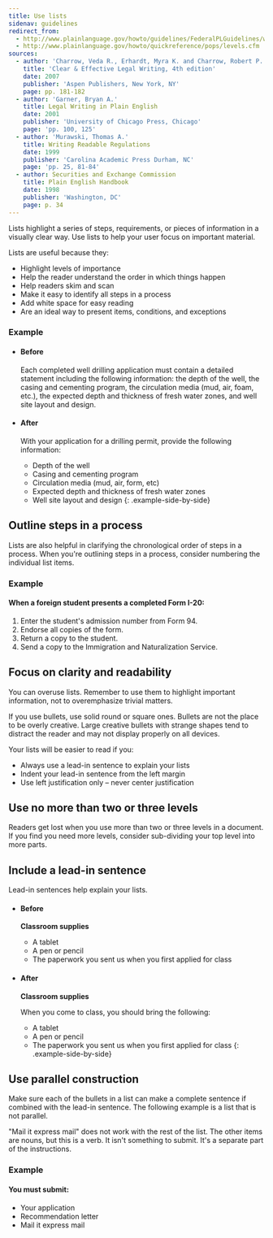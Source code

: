 ```yaml
---
title: Use lists
sidenav: guidelines
redirect_from:
  - http://www.plainlanguage.gov/howto/guidelines/FederalPLGuidelines/writeLists.cfm
  - http://www.plainlanguage.gov/howto/quickreference/pops/levels.cfm
sources:
  - author: 'Charrow, Veda R., Erhardt, Myra K. and Charrow, Robert P.'
    title: 'Clear & Effective Legal Writing, 4th edition'
    date: 2007
    publisher: 'Aspen Publishers, New York, NY'
    page: pp. 181-182
  - author: 'Garner, Bryan A.'
    title: Legal Writing in Plain English
    date: 2001
    publisher: 'University of Chicago Press, Chicago'
    page: 'pp. 100, 125'
  - author: 'Murawski, Thomas A.'
    title: Writing Readable Regulations
    date: 1999
    publisher: 'Carolina Academic Press Durham, NC'
    page: 'pp. 25, 81-84'
  - author: Securities and Exchange Commission
    title: Plain English Handbook
    date: 1998
    publisher: 'Washington, DC'
    page: p. 34
---
```


Lists highlight a series of steps, requirements, or pieces of information in a visually clear way. Use lists to help your user focus on important material.

Lists are useful because they:

- Highlight levels of importance
- Help the reader understand the order in which things happen
- Help readers skim and scan
- Make it easy to identify all steps in a process
- Add white space for easy reading
- Are an ideal way to present items, conditions, and exceptions

### Example

* #### Before

  Each completed well drilling application must contain a detailed statement including the following information: the depth of the well, the casing and cementing program, the circulation media (mud, air, foam, etc.), the expected depth and thickness of fresh water zones, and well site layout and design.

* #### After

  With your application for a drilling permit, provide the following information:

  - Depth of the well
  - Casing and cementing program
  - Circulation media (mud, air, form, etc)
  - Expected depth and thickness of fresh water zones
  - Well site layout and design
{: .example-side-by-side}

## Outline steps in a process

Lists are also helpful in clarifying the chronological order of steps in a process. When you're outlining steps in a process, consider numbering the individual list items.

### Example

<div class="example-container">

#### When a foreign student presents a completed Form I-20:

1. Enter the student's admission number from Form 94.
2. Endorse all copies of the form.
3. Return a copy to the student.
4. Send a copy to the Immigration and Naturalization Service.

</div>

## Focus on clarity and readability

You can overuse lists. Remember to use them to highlight important information, not to overemphasize trivial matters.

If you use bullets, use solid round or square ones. Bullets are not the place to be overly creative. Large creative bullets with strange shapes tend to distract the reader and may not display properly on all devices.

Your lists will be easier to read if you:

- Always use a lead-in sentence to explain your lists
- Indent your lead-in sentence from the left margin
- Use left justification only – never center justification

## Use no more than two or three levels

Readers get lost when you use more than two or three levels in a document. If you find you need more levels, consider sub-dividing your top level into more parts.

## Include a lead-in sentence

Lead-in sentences help explain your lists.

* #### Before

  **Classroom supplies**
  - A tablet
  - A pen or pencil
  - The paperwork you sent us when you first applied for class

* #### After

  **Classroom supplies**

  When you come to class, you should bring the following:
  - A tablet
  - A pen or pencil
  - The paperwork you sent us when you first applied for class
{: .example-side-by-side}

## Use parallel construction

Make sure each of the bullets in a list can make a complete sentence if combined with the lead-in sentence. The following example is a list that is not parallel.

"Mail it express mail" does not work with the rest of the list. The other items are nouns, but this is a verb. It isn't something to submit. It's a separate part of the instructions.

### Example

<div class="example-container">

#### You must submit:

- Your application
- Recommendation letter
- Mail it express mail

</div>
